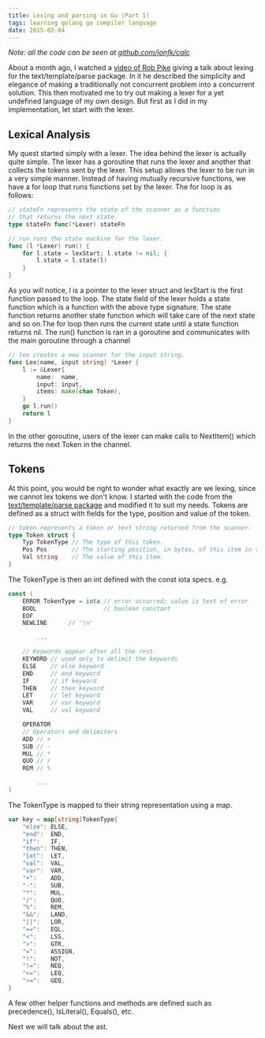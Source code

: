 ```yaml
---
title: Lexing and parsing in Go (Part 1)
tags: learning golang go compiler language
date: 2015-02-04
---
```


*Note: all the code can be seen at [github.com/jonfk/calc](https://github.com/jonfk/calc)*

About a month ago, I watched a [video of Rob Pike](https://www.youtube.com/watch?v=HxaD_trXwRE)
giving a talk about lexing for the text/template/parse package. In it he described the simplicity
and elegance of making a traditionally not concurrent problem into a concurrent solution. This then
motivated me to try out making a lexer for a yet undefined language of my own design. But first as I
did in my implementation, let start with the lexer.

## Lexical Analysis
My quest started simply with a lexer. The idea behind the lexer is actually quite simple. The lexer
has a goroutine that runs the lexer and another that collects the tokens sent by the lexer. This setup
allows the lexer to be run in a very simple manner. Instead of having mutually recursive functions,
we have a for loop that runs functions set by the lexer. The for loop is as follows:

```go
// stateFn represents the state of the scanner as a function
// that returns the next state.
type stateFn func(*Lexer) stateFn

// run runs the state machine for the lexer.
func (l *Lexer) run() {
	for l.state = lexStart; l.state != nil; {
		l.state = l.state(l)
	}
}
```

As you will notice, l is a pointer to the lexer struct and lexStart is the first function passed to
the loop. The state field of the lexer holds a state function which is a function with the above
type signature. The state function returns another state function which will take care of the next
state and so on.The for loop then runs the current state until a state function returns nil. The run()
function is ran in a goroutine and communicates with the main goroutine through a channel

```go
// lex creates a new scanner for the input string.
func Lex(name, input string) *Lexer {
	l := &Lexer{
		name:  name,
		input: input,
		items: make(chan Token),
	}
	go l.run()
	return l
}
```

In the other goroutine, users of the lexer can make calls to NextItem() which returns the next
Token in the channel.

## Tokens
At this point, you would be right to wonder what exactly are we lexing, since we cannot lex tokens
we don't know. I started with the code from the
[text/template/parse package](http://golang.org/src/text/template/parse/lex.go)
and modified it to suit my needs. Tokens are defined as a struct with fields for the type, position
and value of the token.

```go
// token represents a token or text string returned from the scanner.
type Token struct {
	Typ TokenType // The type of this token.
	Pos Pos       // The starting position, in bytes, of this item in the input string.
	Val string    // The value of this item.
}
```

The TokenType is then an int defined with the const iota specs. e.g.

```go
const (
	ERROR TokenType = iota // error occurred; value is text of error
	BOOL                   // boolean constant
	EOF
	NEWLINE      // '\n'

        ...

	// Keywords appear after all the rest.
	KEYWORD // used only to delimit the keywords
	ELSE    // else keyword
	END     // end keyword
	IF      // if keyword
	THEN    // then keyword
	LET     // let keyword
	VAR     // var keyword
	VAL     // val keyword

	OPERATOR
	// Operators and delimiters
	ADD // +
	SUB // -
	MUL // *
	QUO // /
	REM // %

        ...
)
```

The TokenType is mapped to their string representation using a map.

```go
var key = map[string]TokenType{
	"else": ELSE,
	"end":  END,
	"if":   IF,
	"then": THEN,
	"let":  LET,
	"val":  VAL,
	"var":  VAR,
	"+":    ADD,
	"-":    SUB,
	"*":    MUL,
	"/":    QUO,
	"%":    REM,
	"&&":   LAND,
	"||":   LOR,
	"==":   EQL,
	"<":    LSS,
	">":    GTR,
	"=":    ASSIGN,
	"!":    NOT,
	"!=":   NEQ,
	"<=":   LEQ,
	">=":   GEQ,
}
```

A few other helper functions and methods are defined such as precedence(), IsLiteral(), Equals(), etc.

Next we will talk about the ast.
